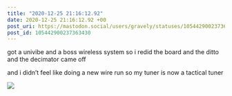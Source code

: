 ```yaml
---
title: "2020-12-25 21:16:12.92"
date: 2020-12-25 21:16:12.92 +00
post_uri: https://mastodon.social/users/gravely/statuses/105442900237363430
post_id: 105442900237363430
---
```

got a univibe and a boss wireless system so i redid the board and the ditto and the decimator came off

and i didn’t feel like doing a new wire run so my tuner is now a tactical tuner


![](/images/105442900189989821.jpg)

